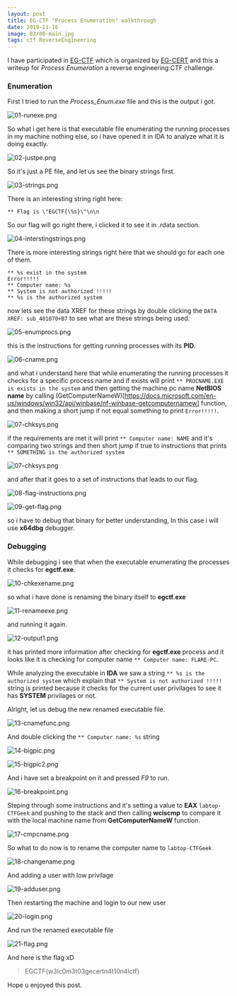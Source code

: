 ```yaml
---
layout: post
title: EG-CTF "Process Enumeration" walkthrough
date: 2019-11-16
image: 03/00-main.jpg
tags: ctf ReverseEngineering
---
```


I have participated in [EG-CTF](https://ctf2019.egcert.eg/challenges) which is organized by [EG-CERT](https://www.egcert.eg/) and this a writeup for *Process Enumeration* a reverse engineering CTF challenge.

### Enumeration

First I tried to run the *Process_Enum.exe* file and this is the output i got.

![01-runexe.png](/img/03/01-runexe.png)

So what i get here is that executable file enumerating the running processes in my machine nothing else, so i have opened it in IDA to analyze what it is doing exactly.

![02-justpe.png](/img/03/02-justpe.png)

So it's just a PE file, and let us see the binary strings first.

![03-strings.png](/img/03/03-strings.png)

There is an interesting string right here:

`** Flag is \"EGCTF{\%s}\"\n\n`

So our flag will go right there, i clicked it to see it in .rdata section.

![04-interstingstrings.png](/img/03/04-interstingstrings.png)

There is more interesting strings right here that we should go for each one of them.
```assembly
** %s exist in the system
Error!!!!!
** Computer name: %s
** System is not authorized !!!!!
** %s is the authorized system
```
now lets see the data XREF for these strings by double clicking the `DATA XREF: sub_401070+B7` to see what are these strings being used.

![05-enumprocs.png](/img/03/05-enumprocs.png)

this is the instructions for getting running processes with its **PID**.

![06-cname.png](/img/03/06-cname.png)

and what i understand here that while enumerating the running processes it checks for a specific process name and if exists will print `** PROCNAME.EXE is exists in the system` and then getting the machine pc name **NetBIOS name** by calling (GetComputerNameW)[https://docs.microsoft.com/en-us/windows/win32/api/winbase/nf-winbase-getcomputernamew] function, and then making a short jump if not equal something to print `Error!!!!!`.

![07-chksys.png](/img/03/07-chksys.png)

if the requirements are met it will print `** Computer name: NAME` and it's comparing two strings and then short jump if true to instructions that prints `** SOMETHING is the authorized system`

![07-chksys.png](/img/03/07-chksys.png)

and after that it goes to a set of instructions that leads to our flag.

![08-flag-instructions.png](/img/03/08-flag-instructions.png)

![09-get-flag.png](/img/03/09-get-flag.png)

so i have to debug that binary for better understanding, In this case i will use **x64dbg** debugger.

### Debugging

While debugging i see that when the executable enumerating the processes it checks for **egctf.exe**.

![10-chkexename.png](/img/03/10-chkexename.png)

so what i have done is renaming the binary itself to **egctf.exe**

![11-renameexe.png](/img/03/11-renameexe.png)

and running it again.

![12-output1.png](/img/03/12-output1.png)

it has printed more information after checking for **egctf.exe** process and it looks like it is checking for computer name `** Computer name: FLARE-PC`.

While analyzing the executable in **IDA** we saw a string `** %s is the authorized system` which explain that `** System is not authorized !!!!!` string is printed because it checks for the current user privilages to see it has **SYSTEM** privilages or not.

Alright, let us debug the new renamed executable file.

![13-cnamefunc.png](/img/03/13-cnamefunc.png)

And double clicking the `** Computer name: %s` string

![14-bigpic.png](/img/03/14-bigpic.png)

![15-bigpic2.png](/img/03/15-bigpic2.png)

And i have set a breakpoint on it and pressed _F9_ to run.

![16-breakpoint.png](/img/03/16-breakpoint.png)

Steping through some instructions and it's setting a value to **EAX** `labtop-CTFGeek` and pushing to the stack and then calling **wciscmp** to compare it with the local machine name from **GetComputerNameW** function.

![17-cmpcname.png](/img/03/17-cmpcname.png)

So what to do now is to rename the computer name to `labtop-CTFGeek`

![18-changename.png](/img/03/18-changename.png)

And adding a user with low privilage

![19-adduser.png](/img/03/19-adduser.png)

Then restarting the machine and login to our new user

![20-login.png](/img/03/20-login.png)

And run the renamed executable file

![21-flag.png](/img/03/21-flag.png)

And here is the flag xD

> EGCTF{w3lc0m3t03gecertn4t10n4lctf}

Hope u enjoyed this post.
